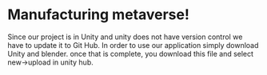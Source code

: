 # Manufacturing metaverse!
Since our project is in Unity and unity does not have version control we have to update it to Git Hub. In order to use our application simply download Unity and blender.
once that is complete, you download this file and select new->upload in unity hub. 
